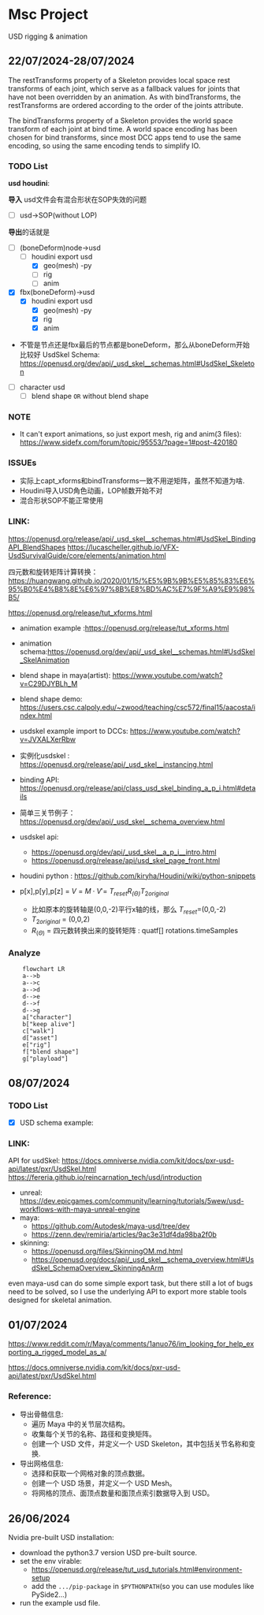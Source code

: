 # Msc Project
USD rigging & animation

## 22/07/2024-28/07/2024


The restTransforms property of a Skeleton provides local space rest transforms of each joint, which serve as a fallback values for joints that have not been overridden by an animation. As with bindTransforms, the restTransforms are ordered according to the order of the joints attribute.

The bindTransforms property of a Skeleton provides the world space transform of each joint at bind time. A world space encoding has been chosen for bind transforms, since most DCC apps tend to use the same encoding, so using the same encoding tends to simplify IO.



### TODO List

**usd houdini**:

**导入**
usd文件会有混合形状在SOP失效的问题


- [ ] usd→SOP(without LOP)

**导出**的话就是

- [ ] (boneDeform)node→usd
    - [ ] houdini export usd 
        - [x] geo(mesh) -py
        - [ ] rig
        - [ ] anim
- [x] fbx(boneDeform)→usd
    - [x] houdini export usd 
        - [x] geo(mesh) -py
        - [x] rig
        - [x] anim
- 不管是节点还是fbx最后的节点都是boneDeform，那么从boneDeform开始比较好
UsdSkel Schema: https://openusd.org/dev/api/_usd_skel__schemas.html#UsdSkel_Skeleton

- [ ] character usd
    - [ ] blend shape `OR` without blend shape
### NOTE
- It can't export animations, so just export mesh, rig and anim(3 files):
    https://www.sidefx.com/forum/topic/95553/?page=1#post-420180

### ISSUEs
- 实际上capt_xforms和bindTransforms一致不用逆矩阵，虽然不知道为啥.
- Houdini导入USD角色动画，LOP帧数开始不对
- 混合形状SOP不能正常使用


### LINK:
https://openusd.org/release/api/_usd_skel__schemas.html#UsdSkel_BindingAPI_BlendShapes
https://lucascheller.github.io/VFX-UsdSurvivalGuide/core/elements/animation.html

四元数和旋转矩阵计算转换：
https://huangwang.github.io/2020/01/15/%E5%9B%9B%E5%85%83%E6%95%B0%E4%B8%8E%E6%97%8B%E8%BD%AC%E7%9F%A9%E9%98%B5/

https://openusd.org/release/tut_xforms.html

- animation example :https://openusd.org/release/tut_xforms.html
- animation schema:https://openusd.org/dev/api/_usd_skel__schemas.html#UsdSkel_SkelAnimation
- blend shape in maya(artist): https://www.youtube.com/watch?v=C29DJYBLh_M
- blend shape demo: https://users.csc.calpoly.edu/~zwood/teaching/csc572/final15/aacosta/index.html

- usdskel example import to DCCs: https://www.youtube.com/watch?v=JVXALXerRbw
- 实例化usdskel : https://openusd.org/release/api/_usd_skel__instancing.html
- binding API: https://openusd.org/release/api/class_usd_skel_binding_a_p_i.html#details
- 简单三关节例子：https://openusd.org/dev/api/_usd_skel__schema_overview.html
- usdskel api:
    - https://openusd.org/dev/api/_usd_skel__a_p_i__intro.html
    - https://openusd.org/release/api/usd_skel_page_front.html
- houdini python : https://github.com/kiryha/Houdini/wiki/python-snippets

- p[x],p[y],p[z] = $V$ = $M·V'$= $T _{reset}$*$R_{(\Theta)}$*$T_{2original}$
    - 比如原本的旋转轴是(0,0,-2)平行x轴的线，那么 $T _{reset}$=(0,0,-2)
    - $T_{2original}$ = (0,0,2)
    - $R_{(\Theta)}$ = 四元数转换出来的旋转矩阵 : quatf[] rotations.timeSamples


### Analyze

```mermaid
    flowchart LR
    a-->b
    a-->c
    a-->d
    d-->e
    d-->f
    d-->g
    a["character"]
    b["keep alive"]
    c["walk"]
    d["asset"]
    e["rig"]
    f["blend shape"]
    g["playload"]
```

## 08/07/2024

### TODO List

- [x] USD schema example: 

### LINK:

API for usdSkel:
https://docs.omniverse.nvidia.com/kit/docs/pxr-usd-api/latest/pxr/UsdSkel.html
https://fereria.github.io/reincarnation_tech/usd/introduction
- unreal: https://dev.epicgames.com/community/learning/tutorials/5wew/usd-workflows-with-maya-unreal-engine
- maya: 
    - https://github.com/Autodesk/maya-usd/tree/dev
    - https://zenn.dev/remiria/articles/9ac3e31df4da98ba2f0b
- skinning: 
    - https://openusd.org/files/SkinningOM.md.html
    - https://openusd.org/docs/api/_usd_skel__schema_overview.html#UsdSkel_SchemaOverview_SkinningAnArm

even maya-usd can do some simple export task, but there still a lot of bugs need to be solved, so I use the underlying API to export more stable tools designed for skeletal animation.


## 01/07/2024

https://www.reddit.com/r/Maya/comments/1anuo76/im_looking_for_help_exporting_a_rigged_model_as_a/

https://docs.omniverse.nvidia.com/kit/docs/pxr-usd-api/latest/pxr/UsdSkel.html

### Reference:
- 导出骨骼信息:
    - 遍历 Maya 中的关节层次结构。
    - 收集每个关节的名称、路径和变换矩阵。
    - 创建一个 USD 文件，并定义一个 USD Skeleton，其中包括关节名称和变换.
- 导出网格信息:
    - 选择和获取一个网格对象的顶点数据。
    - 创建一个 USD 场景，并定义一个 USD Mesh。
    - 将网格的顶点、面顶点数量和面顶点索引数据导入到 USD。


## 26/06/2024
Nvidia pre-built USD installation:
- download the python3.7 version USD pre-built source.
- set the env virable: 
    - https://openusd.org/release/tut_usd_tutorials.html#environment-setup
    - add the `.../pip-package` in `$PYTHONPATH`(so you can use modules like PySide2...)
- run the example usd file.





